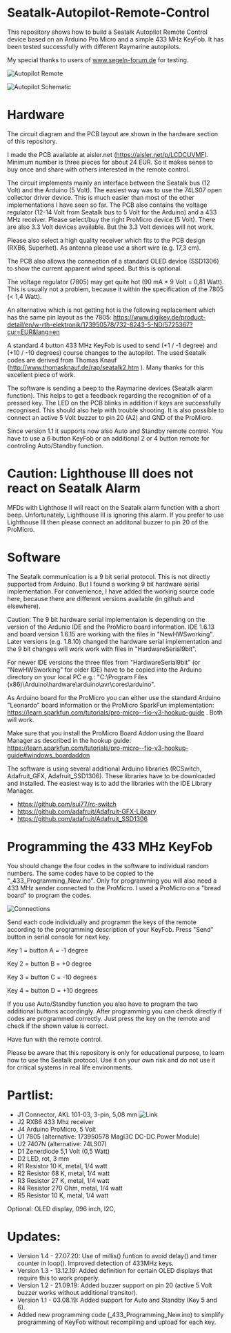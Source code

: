 # Seatalk-Autopilot-Remote-Control

This repository shows how to build a Seatalk Autopilot Remote Control device based on an Arduino Pro Micro and a simple 433 MHz KeyFob. It has been tested successfully with different Raymarine autopilots.

My special thanks to users of www.segeln-forum.de for testing.

![Autopilot Remote](https://github.com/AK-Homberger/Seatalk-Autopilot-Remote-Control/blob/master/IMG_0857.JPG)

![Autopilot Schematic](https://github.com/AK-Homberger/Seatalk-Autopilot-Remote-Control/blob/master/Remote%20Pilot%20Schematics.png)

# Hardware
The circuit diagram and the PCB layout are shown in the hardware section of this repository.

I made the PCB available at aisler.net (https://aisler.net/p/LCDCUVMF). Minimum number is three pieces for about 24 EUR. So it makes sense to buy once and share with others interested in the remote control.

The circuit implements mainly an interface between the Seatalk bus (12 Volt) and the Arduino (5 Volt).
The easiest way was to use the 74LS07 open collector driver device. This is much easier than most of the other implementations I have seen so far. The PCB also contains the voltage regulator (12-14 Volt from Seatalk bus to 5 Volt for the Arduino) and a 433 MHz receiver. Please select/buy the right ProMicro device (5 Volt). There are also 3.3 Volt devices available. But the 3.3 Volt devices will not work.

Please also select a high quality receiver which fits to the PCB design (RXB6, Superhet). As antenna please use a short wire (e.g. 17,3 cm).

The PCB also allows the connection of a standard OLED device (SSD1306) to show the current apparent wind speed. But this is optional.

The voltage regulator (7805) may get quite hot (90 mA * 9 Volt = 0,81 Watt). This is usually not a problem, because it within the specification of the 7805 (< 1,4 Watt).

An alternative which is not getting hot is the following replacement which has the same pin layout as the 7805: https://www.digikey.de/product-detail/en/w-rth-elektronik/173950578/732-8243-5-ND/5725367?cur=EUR&lang=en

A standard 4 button 433 MHz KeyFob is used to send (+1 / -1 degree) and (+10 / -10 degrees) course changes to the autopilot.
The used Seatalk codes are derived from Thomas Knauf (http://www.thomasknauf.de/rap/seatalk2.htm ). Many thanks for this excellent piece of work.

The software is sending a beep to the Raymarine devices (Seatalk alarm function). This helps to get a feedback regarding the recognition of of a pressed key. The LED on the PCB blinks in addition if keys are successfully recognised. This should also help with trouble shooting. It is also possible to connect an active 5 Volt buzzer to pin 20 (A2) and GND of the ProMicro.

Since version 1.1 it supports now also Auto and Standby remote control. You have to use a 6 button KeyFob or an additional 2 or 4 button remote for controling Auto/Standby function.

# Caution: Lighthouse III does not react on Seatalk Alarm 
MFDs with Lighthose II will react on the Seatalk alarm function with a short beep. Unfortunately, Lighthouse III is ignoring this alarm. If you prefer to use Lighthouse III then please connect an additonal buzzer to pin 20 of the ProMicro.

# Software
The Seatalk communication is a 9 bit serial protocol. This is not directly supported from Arduino. But I found a working 9 bit hardware serial implementation. For convenience, I have added the working source code here, because there are different versions available (in github and elsewhere).

Caution: The 9 bit hardware serial implementaion is depending on the version of the Ardunio IDE and the ProMicro board information. IDE 1.6.13  and board version 1.6.15 are working with the files in "NewHWSworking". Later versions (e.g. 1.8.10) changed the hardware serial implementation and the 9 bit changes will work work with files in "HardwareSerial9bit".

For newer IDE versions the three files from "HardwareSerial9bit" (or "NewHWSworking" for older IDE) have to be copied into the Arduino directory on your local PC e.g.: "C:\Program Files (x86)\Arduino\hardware\arduino\avr\cores\arduino".

As Arduino board for the ProMicro you can either use the standard Arduino "Leonardo" board information or the ProMicro  SparkFun implementation: https://learn.sparkfun.com/tutorials/pro-micro--fio-v3-hookup-guide . Both will work.

Make sure that you install the ProMicro Board Addon using the Board Manager as described in the hookup guide: https://learn.sparkfun.com/tutorials/pro-micro--fio-v3-hookup-guide#windows_boardaddon

The software is using several additional Arduino libraries (RCSwitch, Adafruit_GFX, Adafruit_SSD1306). These libraries have to be downloaded and installed. The easiest way is to add the libraries with the IDE Library Manager.

- https://github.com/sui77/rc-switch
- https://github.com/adafruit/Adafruit-GFX-Library
- https://github.com/adafruit/Adafruit_SSD1306

# Programming the 433 MHz KeyFob

You should change the four codes in the software to individual random numbers. The same codes have to be copied to the "_433_Programming_New.ino". Only for programming you will also need a 433 MHz sender connected to the ProMicro.
I used a ProMicro on a "bread board" to program the codes. 

![Connections](https://github.com/AK-Homberger/Seatalk-Autopilot-Remote-Control/blob/master/Programming%20connections.JPG)

Send each code individually and programm the keys of the remote according to the programming description of your KeyFob. Press "Send" button in serial console for next key. 

Key 1 = button A = -1 degree

Key 2 = button B =  +0 degree

Key 3 = button C = -10 degrees

Key 4 = button D = +10 degrees

If you use Auto/Standby function you also have to program the two additional buttons accordingly. After programming you can check directly if codes are programmed correctly. Just press the key on the remote and check if the shown value is correct.

Have fun with the remote control.

Please be aware that this repository is only for educational purpose, to learn how to use the Seatalk protocol. Use it on your own risk and do not use it for critical systems in real life environments.

# Partlist:

- J1 Connector, AKL 101-03, 3-pin, 5,08 mm ![Link](https://eckstein-shop.de/HIMALAYA-basic-Pro-micro-5V-16MHz-Arduino-mini-Leonardo-compatible-board)
- J2 RXB6 433 Mhz receiver
- J4 Arduino ProMicro, 5 Volt
- U1 7805  (alternative: 173950578 MagI3C DC-DC Power Module) 
- U2 7407N (alternative: 74LS07)
- D1 Zenerdiode 5,1 Volt (0,5 Watt)
- D2 LED, rot, 3 mm
- R1 Resistor 10 K, metal, 1/4 watt
- R2 Resistor 68 K, metal, 1/4 watt
- R3 Resistor 27 K, metal, 1/4 watt
- R4 Resistor 270 Ohm, metal, 1/4 watt
- R5 Resistor 10 K, metal, 1/4 watt

Optional:
OLED display,  096 inch, I2C, 


# Updates:

- Version 1.4 - 27.07.20: Use of millis() funtion to avoid delay() and timer counter in loop(). Improved detection of 433MHz keys.
- Version 1.3 - 13.12.19: Added definition for certain OLED displays that require this to work properly.
- Version 1.2 - 21.09.19: Added buzzer support on pin 20 (active 5 Volt buzzer works without additional transitor).
- Version 1.1 - 03.08.19: Added support for Auto and Standby (Key 5 and 6).
- Added new programming code (_433_Programming_New.ino) to simplify programming of KeyFob without recompiling and upload for each key.
